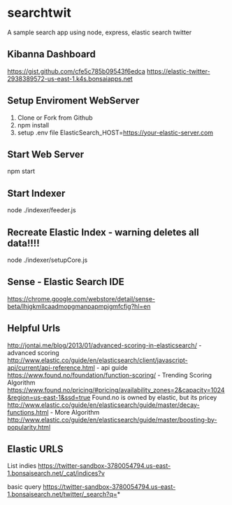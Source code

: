 # searchtwit
A sample search app using node, express, elastic search twitter

## Kibanna Dashboard
https://gist.github.com/cfe5c785b09543f6edca
https://elastic-twitter-2938389572-us-east-1.k4s.bonsaiapps.net

## Setup Enviroment WebServer
1. Clone or Fork from Github
1. npm install
1. setup .env file ElasticSearch_HOST=https://your-elastic-server.com

## Start Web Server
npm start

## Start Indexer
node ./indexer/feeder.js

## Recreate Elastic Index - warning deletes all data!!!!
node ./indexer/setupCore.js

## Sense - Elastic Search IDE
https://chrome.google.com/webstore/detail/sense-beta/lhjgkmllcaadmopgmanpapmpjgmfcfig?hl=en

## Helpful Urls
http://jontai.me/blog/2013/01/advanced-scoring-in-elasticsearch/ - advanced scoring
http://www.elastic.co/guide/en/elasticsearch/client/javascript-api/current/api-reference.html - api guide
https://www.found.no/foundation/function-scoring/ - Trending Scoring Algorithm
https://www.found.no/pricing/#pricing/availability_zones=2&capacity=1024&region=us-east-1&ssd=true Found.no is owned by elastic, but its pricey
http://www.elastic.co/guide/en/elasticsearch/guide/master/decay-functions.html - More Algorithm
http://www.elastic.co/guide/en/elasticsearch/guide/master/boosting-by-popularity.html


## Elastic URLS
List indies https://twitter-sandbox-3780054794.us-east-1.bonsaisearch.net/_cat/indices?v

basic query https://twitter-sandbox-3780054794.us-east-1.bonsaisearch.net/twitter/_search?q=*